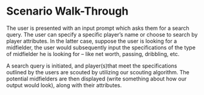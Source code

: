 # Scenario Walk-Through

The user is presented with an input prompt which asks them for a search query. The user can specify a specific 
player’s name or choose to search by player attributes. In the latter case, suppose the user is looking for a 
midfielder, the user would subsequently input the specifications of the type of midfielder he is looking for – 
like net worth, passing, dribbling, etc.

A search query is initiated, and player(s)that meet the specifications outlined by the users are scouted by utilizing
our scouting algorithm. The potential midfielders are then displayed (write something about how our output would look),
along with their attributes.  